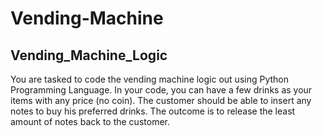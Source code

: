 # Vending-Machine
## Vending_Machine_Logic

You are tasked to code the vending machine logic out using Python Programming Language. 
In your code, you can have a few drinks as your items with any price (no coin). 
The customer should be able to insert any notes to buy his preferred drinks. 
The outcome is to release the least amount of notes back to the customer. 
